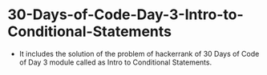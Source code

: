 # 30-Days-of-Code-Day-3-Intro-to-Conditional-Statements
- It includes the solution of the problem of hackerrank of 30 Days of Code of Day 3 module called as Intro to Conditional Statements.
